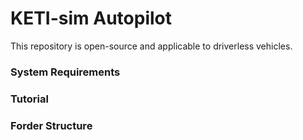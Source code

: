 # KETI-sim Autopilot

This repository is open-source and applicable to driverless vehicles.

### System Requirements

### Tutorial

### Forder Structure

